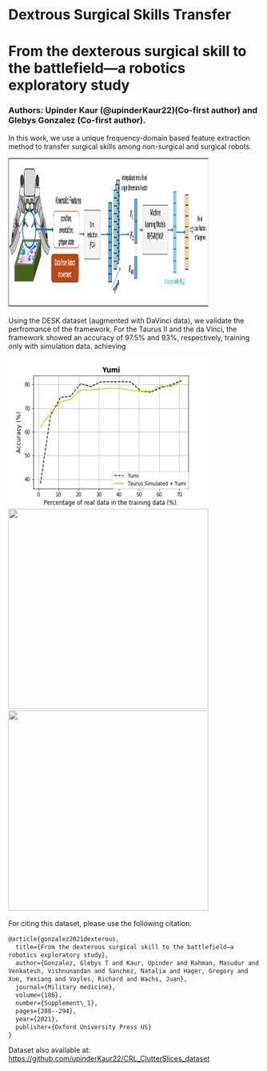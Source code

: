 # Dextrous Surgical Skills Transfer 
# From the dexterous surgical skill to the battlefield—a robotics exploratory study
### Authors: Upinder Kaur (@upinderKaur22)(Co-first author) and Glebys Gonzalez (Co-first author). 
 
In this work, we use a unique frequency-domain based feature extraction method to transfer surgical skills among non-surgical and surgical robots. 

<img src="https://github.com/upinderKaur22/TransferSurgicalSkills/blob/main/mhsrs_2.tif" width="400" height="300" />

Using the DESK dataset (augmented with DaVinci data), we validate the perfromance of the framework. For the Taurus II and the da Vinci, the framework showed an accuracy of 97.5% and 93%, respectively, training only with simulation data. achieving 

<img src="https://github.com/upinderKaur22/TransferSurgicalSkills/blob/main/finalresults_MHSRS_allrobots_yumi_taurusSim_results.png" width="400" height="300" />

<img src="https://github.com/CRLPurdue/Clutter_Slices/blob/main/finalresults_MHSRS_allrobots_taurus_taurusSim_results.png" width="400" height="400" />
<img src="https://github.com/CRLPurdue/Clutter_Slices/blob/main/finalresults_MHSRS_allrobots_davinci_taurusSim_results.png" width="400" height="400" />



For citing this dataset, please use the following citation:
```
@article{gonzalez2021dexterous,
  title={From the dexterous surgical skill to the battlefield—a robotics exploratory study},
  author={Gonzalez, Glebys T and Kaur, Upinder and Rahman, Masudur and Venkatesh, Vishnunandan and Sanchez, Natalia and Hager, Gregory and Xue, Yexiang and Voyles, Richard and Wachs, Juan},
  journal={Military medicine},
  volume={186},
  number={Supplement\_1},
  pages={288--294},
  year={2021},
  publisher={Oxford University Press US}
}
```
Dataset also available at: https://github.com/upinderKaur22/CRL_ClutterSlices_dataset
